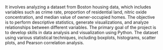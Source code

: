 It involves analyzing a dataset from Boston housing data, which includes variables such as crime rate, proportion of residential land, nitric oxide concentration, and median value of owner-occupied homes. The objective is to perform descriptive statistics, generate visualizations, 
and analyze relationships between different variables.
The primary goal of the project is to develop skills in data analysis and visualization using Python. 
The dataset using various statistical techniques, including boxplots, histograms, scatter plots, and Pearson correlation analysis.
